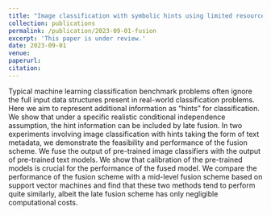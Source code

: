 ```yaml
---
title: "Image classification with symbolic hints using limited resources"
collection: publications
permalink: /publication/2023-09-01-fusion
excerpt: 'This paper is under review.'
date: 2023-09-01
venue: 
paperurl: 
citation: 
---
```


Typical machine learning classification benchmark problems often ignore the full input data structures present in real-world classification problems. Here we aim to represent additional information as “hints” for classification. We show that under a specific realistic conditional independence assumption, the hint information can be included by late fusion. In two experiments involving image classification with hints taking the form of text metadata, we demonstrate the feasibility and performance of the fusion scheme.
We fuse the output of pre-trained image classifiers with the output of pre-trained text models. We show that calibration of the pre-trained models is crucial for the performance of the fused model. We compare the performance of the fusion scheme with a mid-level fusion scheme based on support vector machines and find that these two methods tend to perform quite similarly, albeit the late fusion scheme has only negligible computational costs.
